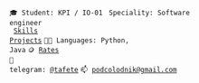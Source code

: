 <code>🎓 Student: KPI / IO-01</code>
<code> Speciality: Software engineer </code><br>
<code> [Skills](SKILLS.md)</code>
<code> [Projects](PROJECTS.md)</code>
<code>🧑‍💻 Languages: Python, Java</code>
<code>🪙 [Rates](RATES.md)</code><br>
<code>💬 telegram: [@tafete](https://telegram.me/tafete)</code>
<code>📫 [podcolodnik@gmail.com](mailto:podcolodnik@gmail.com)</code>
